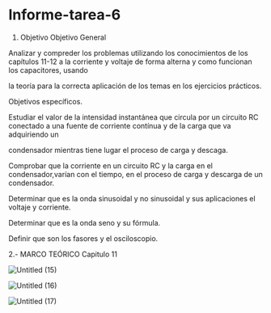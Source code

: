 # Informe-tarea-6





1. Objetivo
Objetivo General

Analizar y compreder los problemas utilizando los conocimientos de los capítulos 11-12 a la corriente y voltaje de forma alterna y como funcionan los capacitores, usando

la teoría para la correcta aplicación de los temas en los ejercicios prácticos.

Objetivos específicos.

Estudiar el valor de la intensidad instantánea que circula por un circuito RC conectado a una fuente de corriente contínua y de la carga que va adquiriendo un

condensador mientras tiene lugar el proceso de carga y descaga.

Comprobar que la corriente en un circuito RC y la carga en el condensador,varían con el tiempo, en el proceso de carga y descarga de un condensador.

Determinar que es la onda sinusoidal y no sinusoidal y sus aplicaciones el voltaje y corriente.

Determinar que es la onda seno y su fórmula.

Definir que son los fasores y el osciloscopio.

2.- MARCO TEÓRICO
Capitulo 11

![Untitled (15)](https://user-images.githubusercontent.com/116761073/211370575-7b8c0635-ccd6-48cb-949f-3152aec41add.jpg)

![Untitled (16)](https://user-images.githubusercontent.com/116761073/211370669-e9a4e93b-46b8-46f7-9fa1-dca178e07e6d.jpg)

![Untitled (17)](https://user-images.githubusercontent.com/116761073/211370751-896d4385-807e-4ce7-a6dc-036bfa9376b2.jpg)
